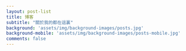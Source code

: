 ```yaml
---
layout: post-list
title: 博客
subtitle: "關於我的都在這裏"
background: 'assets/img/background-images/posts.jpg'
background-mobile: 'assets/img/background-images/posts-mobile.jpg'
comments: false
---
```

